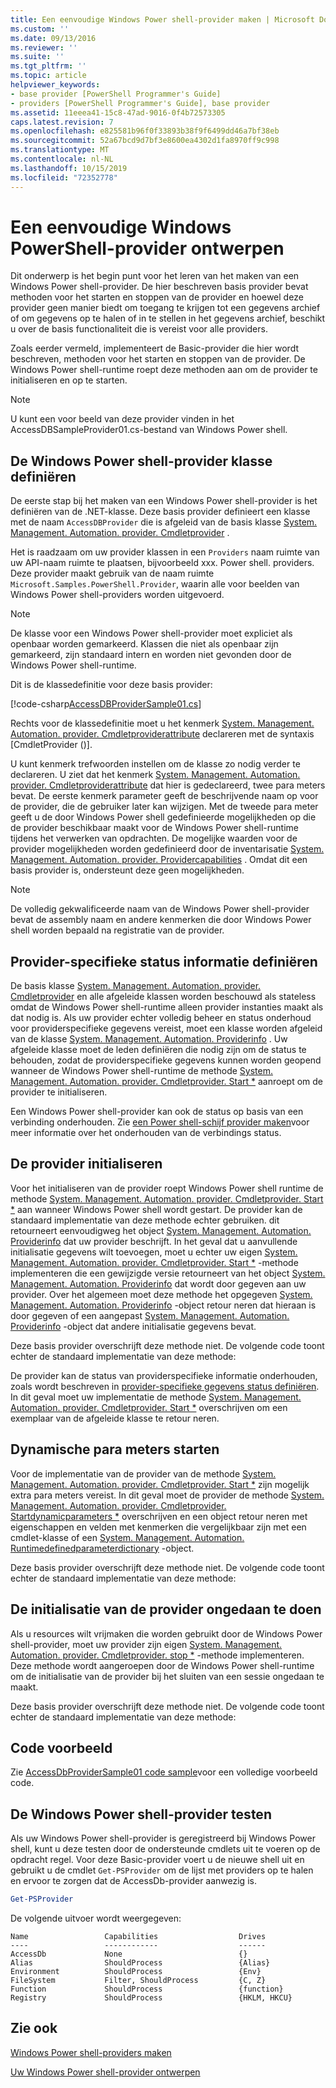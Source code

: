 ```yaml
---
title: Een eenvoudige Windows Power shell-provider maken | Microsoft Docs
ms.custom: ''
ms.date: 09/13/2016
ms.reviewer: ''
ms.suite: ''
ms.tgt_pltfrm: ''
ms.topic: article
helpviewer_keywords:
- base provider [PowerShell Programmer's Guide]
- providers [PowerShell Programmer's Guide], base provider
ms.assetid: 11eeea41-15c8-47ad-9016-0f4b72573305
caps.latest.revision: 7
ms.openlocfilehash: e825581b96f0f33893b38f9f6499dd46a7bf38eb
ms.sourcegitcommit: 52a67bcd9d7bf3e8600ea4302d1fa8970ff9c998
ms.translationtype: MT
ms.contentlocale: nl-NL
ms.lasthandoff: 10/15/2019
ms.locfileid: "72352778"
---
```

# <a name="creating-a-basic-windows-powershell-provider"></a>Een eenvoudige Windows PowerShell-provider ontwerpen

Dit onderwerp is het begin punt voor het leren van het maken van een Windows Power shell-provider. De hier beschreven basis provider bevat methoden voor het starten en stoppen van de provider en hoewel deze provider geen manier biedt om toegang te krijgen tot een gegevens archief of om gegevens op te halen of in te stellen in het gegevens archief, beschikt u over de basis functionaliteit die is vereist voor alle providers.

Zoals eerder vermeld, implementeert de Basic-provider die hier wordt beschreven, methoden voor het starten en stoppen van de provider. De Windows Power shell-runtime roept deze methoden aan om de provider te initialiseren en op te starten.

> [!NOTE]
> U kunt een voor beeld van deze provider vinden in het AccessDBSampleProvider01.cs-bestand van Windows Power shell.

## <a name="defining-the-windows-powershell-provider-class"></a>De Windows Power shell-provider klasse definiëren

De eerste stap bij het maken van een Windows Power shell-provider is het definiëren van de .NET-klasse. Deze basis provider definieert een klasse met de naam `AccessDBProvider` die is afgeleid van de basis klasse [System. Management. Automation. provider. Cmdletprovider](/dotnet/api/System.Management.Automation.Provider.CmdletProvider) .

Het is raadzaam om uw provider klassen in een `Providers` naam ruimte van uw API-naam ruimte te plaatsen, bijvoorbeeld xxx. Power shell. providers. Deze provider maakt gebruik van de naam ruimte `Microsoft.Samples.PowerShell.Provider`, waarin alle voor beelden van Windows Power shell-providers worden uitgevoerd.

> [!NOTE]
> De klasse voor een Windows Power shell-provider moet expliciet als openbaar worden gemarkeerd. Klassen die niet als openbaar zijn gemarkeerd, zijn standaard intern en worden niet gevonden door de Windows Power shell-runtime.

Dit is de klassedefinitie voor deze basis provider:

[!code-csharp[AccessDBProviderSample01.cs](../../../../powershell-sdk-samples/SDK-2.0/csharp/AccessDBProviderSample01/AccessDBProviderSample01.cs#L23-L24 "AccessDBProviderSample01.cs")]

Rechts voor de klassedefinitie moet u het kenmerk [System. Management. Automation. provider. Cmdletproviderattribute](/dotnet/api/System.Management.Automation.Provider.CmdletProviderAttribute) declareren met de syntaxis [CmdletProvider ()].

U kunt kenmerk trefwoorden instellen om de klasse zo nodig verder te declareren. U ziet dat het kenmerk [System. Management. Automation. provider. Cmdletproviderattribute](/dotnet/api/System.Management.Automation.Provider.CmdletProviderAttribute) dat hier is gedeclareerd, twee para meters bevat. De eerste kenmerk parameter geeft de beschrijvende naam op voor de provider, die de gebruiker later kan wijzigen. Met de tweede para meter geeft u de door Windows Power shell gedefinieerde mogelijkheden op die de provider beschikbaar maakt voor de Windows Power shell-runtime tijdens het verwerken van opdrachten. De mogelijke waarden voor de provider mogelijkheden worden gedefinieerd door de inventarisatie [System. Management. Automation. provider. Providercapabilities](/dotnet/api/System.Management.Automation.Provider.ProviderCapabilities) . Omdat dit een basis provider is, ondersteunt deze geen mogelijkheden.

> [!NOTE]
> De volledig gekwalificeerde naam van de Windows Power shell-provider bevat de assembly naam en andere kenmerken die door Windows Power shell worden bepaald na registratie van de provider.

## <a name="defining-provider-specific-state-information"></a>Provider-specifieke status informatie definiëren

De basis klasse [System. Management. Automation. provider. Cmdletprovider](/dotnet/api/System.Management.Automation.Provider.CmdletProvider) en alle afgeleide klassen worden beschouwd als stateless omdat de Windows Power shell-runtime alleen provider instanties maakt als dat nodig is. Als uw provider echter volledig beheer en status onderhoud voor providerspecifieke gegevens vereist, moet een klasse worden afgeleid van de klasse [System. Management. Automation. Providerinfo](/dotnet/api/System.Management.Automation.ProviderInfo) . Uw afgeleide klasse moet de leden definiëren die nodig zijn om de status te behouden, zodat de providerspecifieke gegevens kunnen worden geopend wanneer de Windows Power shell-runtime de methode [System. Management. Automation. provider. Cmdletprovider. Start *](/dotnet/api/System.Management.Automation.Provider.CmdletProvider.Start) aanroept om de provider te initialiseren.

Een Windows Power shell-provider kan ook de status op basis van een verbinding onderhouden. Zie [een Power shell-schijf provider maken](./creating-a-windows-powershell-drive-provider.md)voor meer informatie over het onderhouden van de verbindings status.

## <a name="initializing-the-provider"></a>De provider initialiseren

Voor het initialiseren van de provider roept Windows Power shell runtime de methode [System. Management. Automation. provider. Cmdletprovider. Start *](/dotnet/api/System.Management.Automation.Provider.CmdletProvider.Start) aan wanneer Windows Power shell wordt gestart. De provider kan de standaard implementatie van deze methode echter gebruiken. dit retourneert eenvoudigweg het object [System. Management. Automation. Providerinfo](/dotnet/api/System.Management.Automation.ProviderInfo) dat uw provider beschrijft. In het geval dat u aanvullende initialisatie gegevens wilt toevoegen, moet u echter uw eigen [System. Management. Automation. provider. Cmdletprovider. Start *](/dotnet/api/System.Management.Automation.Provider.CmdletProvider.Start) -methode implementeren die een gewijzigde versie retourneert van het object [System. Management. Automation. Providerinfo](/dotnet/api/System.Management.Automation.ProviderInfo) dat wordt door gegeven aan uw provider. Over het algemeen moet deze methode het opgegeven [System. Management. Automation. Providerinfo](/dotnet/api/System.Management.Automation.ProviderInfo) -object retour neren dat hieraan is door gegeven of een aangepast [System. Management. Automation. Providerinfo](/dotnet/api/System.Management.Automation.ProviderInfo) -object dat andere initialisatie gegevens bevat.

Deze basis provider overschrijft deze methode niet. De volgende code toont echter de standaard implementatie van deze methode:

<!-- TODO!!!: review snippet reference  [!CODE [Msh_samplesaccessdbprov01#accessdbprov01ProviderStart](Msh_samplesaccessdbprov01#accessdbprov01ProviderStart)]  -->

De provider kan de status van providerspecifieke informatie onderhouden, zoals wordt beschreven in [provider-specifieke gegevens status definiëren](#defining-provider-specific-state-information). In dit geval moet uw implementatie de methode [System. Management. Automation. provider. Cmdletprovider. Start *](/dotnet/api/System.Management.Automation.Provider.CmdletProvider.Start) overschrijven om een exemplaar van de afgeleide klasse te retour neren.

## <a name="start-dynamic-parameters"></a>Dynamische para meters starten

Voor de implementatie van de provider van de methode [System. Management. Automation. provider. Cmdletprovider. Start *](/dotnet/api/System.Management.Automation.Provider.CmdletProvider.Start) zijn mogelijk extra para meters vereist. In dit geval moet de provider de methode [System. Management. Automation. provider. Cmdletprovider. Startdynamicparameters *](/dotnet/api/System.Management.Automation.Provider.CmdletProvider.StartDynamicParameters) overschrijven en een object retour neren met eigenschappen en velden met kenmerken die vergelijkbaar zijn met een cmdlet-klasse of een [System. Management. Automation. Runtimedefinedparameterdictionary](/dotnet/api/System.Management.Automation.RuntimeDefinedParameterDictionary) -object.

Deze basis provider overschrijft deze methode niet. De volgende code toont echter de standaard implementatie van deze methode:

<!-- TODO!!!: review snippet reference  [!CODE [Msh_samplesaccessdbprov01#accessdbprov01ProviderDynamicParameters](Msh_samplesaccessdbprov01#accessdbprov01ProviderDynamicParameters)]  -->

## <a name="uninitializing-the-provider"></a>De initialisatie van de provider ongedaan te doen

Als u resources wilt vrijmaken die worden gebruikt door de Windows Power shell-provider, moet uw provider zijn eigen [System. Management. Automation. provider. Cmdletprovider. stop *](/dotnet/api/System.Management.Automation.Provider.CmdletProvider.Stop) -methode implementeren. Deze methode wordt aangeroepen door de Windows Power shell-runtime om de initialisatie van de provider bij het sluiten van een sessie ongedaan te maakt.

Deze basis provider overschrijft deze methode niet. De volgende code toont echter de standaard implementatie van deze methode:

<!-- TODO!!!: review snippet reference  [!CODE [Msh_samplesaccessdbprov01#accessdbprov01ProviderStop](Msh_samplesaccessdbprov01#accessdbprov01ProviderStop)]  -->

## <a name="code-sample"></a>Code voorbeeld

Zie [AccessDbProviderSample01 code sample](./accessdbprovidersample01-code-sample.md)voor een volledige voorbeeld code.

## <a name="testing-the-windows-powershell-provider"></a>De Windows Power shell-provider testen

Als uw Windows Power shell-provider is geregistreerd bij Windows Power shell, kunt u deze testen door de ondersteunde cmdlets uit te voeren op de opdracht regel. Voor deze Basic-provider voert u de nieuwe shell uit en gebruikt u de cmdlet `Get-PSProvider` om de lijst met providers op te halen en ervoor te zorgen dat de AccessDb-provider aanwezig is.

```powershell
Get-PSProvider
```

De volgende uitvoer wordt weergegeven:

```output
Name                 Capabilities                  Drives
----                 ------------                  ------
AccessDb             None                          {}
Alias                ShouldProcess                 {Alias}
Environment          ShouldProcess                 {Env}
FileSystem           Filter, ShouldProcess         {C, Z}
Function             ShouldProcess                 {function}
Registry             ShouldProcess                 {HKLM, HKCU}
```

## <a name="see-also"></a>Zie ook

[Windows Power shell-providers maken](./how-to-create-a-windows-powershell-provider.md)

[Uw Windows Power shell-provider ontwerpen](./designing-your-windows-powershell-provider.md)

